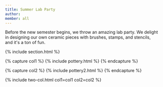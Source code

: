 ```yaml
---
title: Summer Lab Party
author: 
member: all
---
```


Before the new semester begins, we throw an amazing lab party. We delight in designing our own ceramic pieces with brushes, stamps, and stencils, and it's a ton of fun.

{% include section.html %}

{% capture col1 %}
{% include pottery.html %}
{% endcapture %}

{% capture col2 %} 
{% include pottery2.html %}
{% endcapture %}

{% include two-col.html col1=col1 col2=col2 %}




